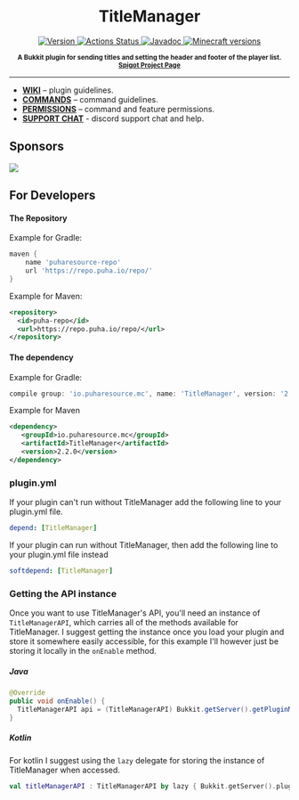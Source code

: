<h1 align="center">
    TitleManager
</h1>

<p align="center">
    <a href="https://www.spigotmc.org/resources/titlemanager.1049">
        <img src="https://img.shields.io/badge/Version-2.2.7-green"
             alt="Version">
    </a>
    <a href="https://github.com/Puharesource/TitleManager/actions">
        <img src="https://github.com/Puharesource/TitleManager/workflows/Java%20CI/badge.svg"
             alt="Actions Status">
    </a>
    <a href="https://tarkan.dev/javadoc/titlemanager/">
        <img src="https://img.shields.io/badge/JavaDoc-2.2-blue.svg"
             alt="Javadoc">
    </a>
    <a href="https://www.spigotmc.org/resources/titlemanager.1049/updates">
        <img src="https://img.shields.io/badge/Minecraft-1.7%20--%201.15.2-blue"
             alt="Minecraft versions">
    </a>
</p>

<p align="center"><sup><strong>A Bukkit plugin for sending titles and setting the header and footer of the player list. <a href="https://www.spigotmc.org/resources/titlemanager.1049/">Spigot Project Page</a></strong></sup></p>

---

* **[WIKI](https://github.com/Puharesource/TitleManager/wiki)** – plugin guidelines.
* **[COMMANDS](https://github.com/Puharesource/TitleManager/wiki/commands)** – command guidelines.
* **[PERMISSIONS](https://github.com/Puharesource/TitleManager/wiki/permissions)** – command and feature permissions.
* **[SUPPORT CHAT](https://discord.gg/U3Yyu6G)** - discord support chat and help.

Sponsors
--------

<a href="https://mineacademy.org/invite?rl=epqj"><img src="https://i.imgur.com/uIAi9Lx.png"></a>

For Developers
--------------

#### The Repository
Example for Gradle:
```groovy
maven {
    name 'puharesource-repo'
    url 'https://repo.puha.io/repo/'
}
```

Example for Maven:
```xml
<repository>
  <id>puha-repo</id>
  <url>https://repo.puha.io/repo/</url>
</repository>
```

#### The dependency
Example for Gradle:
```groovy
compile group: 'io.puharesource.mc', name: 'TitleManager', version: '2.2.0'
```  

Example for Maven
```xml
<dependency>
   <groupId>io.puharesource.mc</groupId>
   <artifactId>TitleManager</artifactId>
   <version>2.2.0</version>
</dependency>
```

### plugin.yml
If your plugin can't run without TitleManager add the following line to your plugin.yml file.  
```yaml
depend: [TitleManager]
```

If your plugin can run without TitleManager, then add the following line to your plugin.yml file instead
```yaml
softdepend: [TitleManager]
```

### Getting the API instance
Once you want to use TitleManager's API, you'll need an instance of `TitleManagerAPI`, which carries all of the methods available for TitleManager. I suggest getting the instance once you load your plugin and store it somewhere easily accessible, for this example I'll however just be storing it locally in the `onEnable` method.

##### Java
```java
@Override
public void onEnable() {
  TitleManagerAPI api = (TitleManagerAPI) Bukkit.getServer().getPluginManager().getPlugin("TitleManager");
}
```

##### Kotlin
For kotlin I suggest using the `lazy` delegate for storing the instance of TitleManager when accessed.  
```kotlin
val titleManagerAPI : TitleManagerAPI by lazy { Bukkit.getServer().pluginManager.getPlugin("TitleManager") }
```
